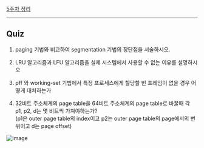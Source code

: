 [5주차 정리](https://broadleaf-meadow-afa.notion.site/OS-5-1945dda05b8d801f86cde2d50628afc9?pvs=4)

---

## Quiz
1. paging 기법와 비교하여 segmentation 기법의 장단점을 서술하시오.

2. LRU 알고리즘과 LFU 알고리즘을 실제 시스템에서 사용할 수 없는 이유를 설명하시오

3. pff 와 working-set 기법에서 특정 프로세스에게 할당할 빈 프레임이 없을 경우 어떻게 대처하는가

4. 32비트 주소체계의 page table을 64비트 주소체계의 page table로 바꿀때 각 p1, p2, d는 몇 비트씩 가져야하는가?<br>
(p1은 outer page table의 index이고 p2는 outer page table의 page에서의 변위이고 d는 page offset)

![image](https://github.com/user-attachments/assets/2c5b5395-aab5-4834-858b-8e919dd9902a)

